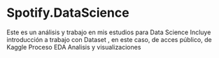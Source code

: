 # Spotify.DataScience
Este es un análisis y trabajo en mis estudios para Data Science
Incluye introducción a trabajo con Dataset , en este caso, de acces público, de Kaggle
Proceso EDA
Analisis y visualizaciones
